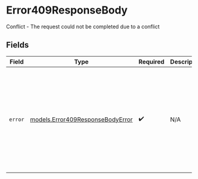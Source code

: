 # Error409ResponseBody

Conflict - The request could not be completed due to a conflict


## Fields

| Field                                                                                                                                                 | Type                                                                                                                                                  | Required                                                                                                                                              | Description                                                                                                                                           | Example                                                                                                                                               |
| ----------------------------------------------------------------------------------------------------------------------------------------------------- | ----------------------------------------------------------------------------------------------------------------------------------------------------- | ----------------------------------------------------------------------------------------------------------------------------------------------------- | ----------------------------------------------------------------------------------------------------------------------------------------------------- | ----------------------------------------------------------------------------------------------------------------------------------------------------- |
| `error`                                                                                                                                               | [models.Error409ResponseBodyError](../models/error409responsebodyerror.md)                                                                            | :heavy_check_mark:                                                                                                                                    | N/A                                                                                                                                                   | {<br/>"code": "BadRequest",<br/>"message": "The request contains invalid parameters or malformed data",<br/>"requestID": "550e8400-e29b-41d4-a716-446655440000"<br/>} |